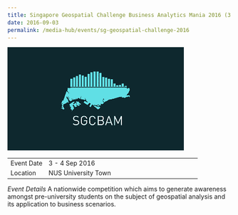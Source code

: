 ```yaml
---
title: Singapore Geospatial Challenge Business Analytics Mania 2016 (3 - 4 Sep 2016)
date: 2016-09-03
permalink: /media-hub/events/sg-geospatial-challenge-2016
---
```


![Singapore GeoSpatial Challenge Business Analytics Mania 2016](/images/media-hub/events/till-2020/SG-geospatial-challenge-2016.png) 

<table style="width:100%">
  <tr>
    <td style="width:20%">Event Date</td>	
    <td style="width:80%">3 - 4 Sep 2016</td>	
  </tr>
  <tr>
	<td>Location</td>
	<td>NUS University Town</td>	
  </tr>
</table>	

*Event Details*
A nationwide competition which aims to generate awareness amongst pre-university students on the subject of geospatial analysis and its application to business scenarios.